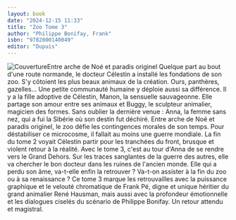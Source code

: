 ```yaml
---
layout: book
date: "2024-12-15 11:33"
title: "Zoo Tome 3"
author: "Philippe Bonifay, Frank"
isbn: "9782800140049"
editor: "Dupuis"
---
```

![Couverture](/img/9782800140049.jpeg)Entre arche de Noé et paradis originel  Quelque part au bout d'une route normande, le docteur Célestin a installé les fondations de son zoo. S'y côtoient les plus beaux animaux de la création. Ours, panthères, gazelles... Une petite communauté humaine y déploie aussi sa différence. Il y a la fille adoptive de Célestin, Manon, la sensuelle sauvageonne. Elle partage son amour entre ses animaux et Buggy, le sculpteur animalier, magicien des formes. Sans oublier la dernière venue : Anna, la femme sans nez, qui a fui la Sibérie où son destin fut déchiré. Entre arche de Noé et paradis originel, le zoo défie les contingences morales de son temps. Pour déstabiliser ce microcosme, il fallait au moins une guerre mondiale. La fin du tome 2 voyait Célestin partir pour les tranchées du front, brusque et violent retour à la réalité. Avec le tome 3, c'est au tour d'Anna de se rendre vers le Grand Dehors. Sur les traces sanglantes de la guerre des autres, elle va chercher le bon docteur dans les ruines de l'ancien monde. Elle qui a perdu son âme, va-t-elle enfin la retrouver ? Va-t-on assister à la fin du zoo ou à sa renaissance ? Ce tome 3 marque les retrouvailles avec la puissance graphique et le velouté chromatique de Frank Pé, digne et unique héritier du grand animalier René Hausman, mais aussi avec la profondeur émotionnelle et les dialogues ciselés du scénario de Philippe Bonifay. Un retour attendu et magistral.
